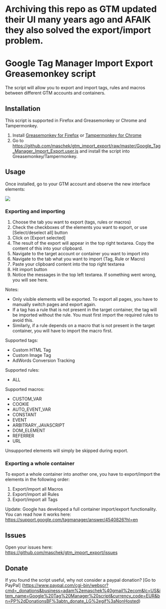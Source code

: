 # Archiving this repo as GTM updated their UI many years ago and AFAIK they also solved the export/import problem.


Google Tag Manager Import Export Greasemonkey script
=================

The script will allow you to export and import tags, rules and macros between
different GTM accounts and containers.


## Installation


This script is supported in Firefox and Greasemonkey or Chrome and Tampermonkey. 

 1. Install [Greasemonkey for Firefox](https://addons.mozilla.org/en-US/firefox/addon/greasemonkey/) or [Tampermonkey for Chrome](https://chrome.google.com/webstore/detail/tampermonkey/dhdgffkkebhmkfjojejmpbldmpobfkfo?hl=en)
 2. Go to https://github.com/maschek/gtm_import_export/raw/master/Google_Tag_Manager_Import_Export.user.js and install the script into Greasemonkey/Tampermonkey.

## Usage

Once installed, go to your GTM account and observe the new interface elements:

![](https://github.com/maschek/gtm_import_export/raw/master/images/overview.png)

### Exporting and importing

1. Choose the tab you want to export (tags, rules or macros)
2. Check the checkboxes of the elements you want to export, or use [Select/deselect all] button
3. Click on [Export selected]
4. The result of the export will appear in the top right textarea. Copy the content of this into your clipboard.
5. Navigate to the target account or container you want to import into
6. Navigate to the tab what you want to import (Tag, Rule or Macro)
7. Paste your clipboard content into the top right textarea
8. Hit import button
9. Notice the messages in the top left textarea. If something went wrong, you will see here.

Notes:
* Only visible elements will be exported. To export all pages, you have to manually switch pages and export again.
* If a tag has a rule that is not present in the target container, the tag will be imported without the rule. You must first  import the required rules to avoid this.
* Similarly, if a rule depends on a macro that is not present in the target container, you will have to import the macro first.

Supported tags:
* Custom HTML Tag
* Custom Image Tag
* AdWords Conversion Tracking


Supported rules:
* ALL

Supported macros:
* CUSTOM_VAR
* COOKIE
* AUTO_EVENT_VAR
* CONSTANT
* EVENT
* ARBITRARY_JAVASCRIPT
* DOM_ELEMENT
* REFERRER
* URL

Unsupported elements will simply be skipped during export.

### Exporting a whole container

To export a whole container into another one, you have to export/import the elements in the following order:

1. Export/import all Macros
2. Export/import all Rules
3. Export/import all Tags

Update:
Google has developed a full container import/export functionality. You can read how it works here:
https://support.google.com/tagmanager/answer/4540826?hl=en

## Issues

Open your issues here:
https://github.com/maschek/gtm_import_export/issues

## Donate

If you found the script useful, why not consider a paypal donation?
[Go to PayPal] (https://www.paypal.com/cgi-bin/webscr?cmd=_donations&business=adam%2emaschek%40gmail%2ecom&lc=US&item_name=Google%20Tag%20Manager%20script&currency_code=EUR&bn=PP%2dDonationsBF%3abtn_donate_LG%2egif%3aNonHosted)
